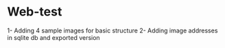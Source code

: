 # Web-test

1- Adding 4 sample images for basic structure
2- Adding image addresses in sqlite db and exported version